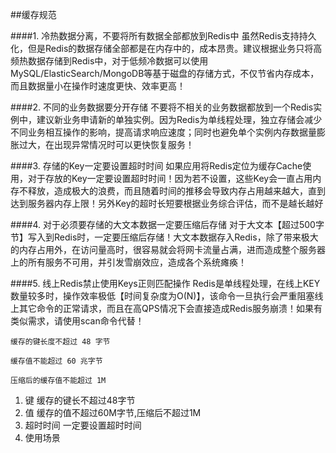 ##缓存规范

####1. 冷热数据分离，不要将所有数据全部都放到Redis中
    虽然Redis支持持久化，但是Redis的数据存储全部都是在内存中的，成本昂贵。建议根据业务只将高频热数据存储到Redis中，对于低频冷数据可以使用MySQL/ElasticSearch/MongoDB等基于磁盘的存储方式，不仅节省内存成本，而且数据量小在操作时速度更快、效率更高！

####2. 不同的业务数据要分开存储
    不要将不相关的业务数据都放到一个Redis实例中，建议新业务申请新的单独实例。因为Redis为单线程处理，独立存储会减少不同业务相互操作的影响，提高请求响应速度；同时也避免单个实例内存数据量膨胀过大，在出现异常情况时可以更快恢复服务！

####3. 存储的Key一定要设置超时时间
    如果应用将Redis定位为缓存Cache使用，对于存放的Key一定要设置超时时间！因为若不设置，这些Key会一直占用内存不释放，造成极大的浪费，而且随着时间的推移会导致内存占用越来越大，直到达到服务器内存上限！另外Key的超时长短要根据业务综合评估，而不是越长越好

####4. 对于必须要存储的大文本数据一定要压缩后存储
    对于大文本【超过500字节】写入到Redis时，一定要压缩后存储！大文本数据存入Redis，除了带来极大的内存占用外，在访问量高时，很容易就会将网卡流量占满，进而造成整个服务器上的所有服务不可用，并引发雪崩效应，造成各个系统瘫痪！

####5. 线上Redis禁止使用Keys正则匹配操作
    Redis是单线程处理，在线上KEY数量较多时，操作效率极低【时间复杂度为O(N)】，该命令一旦执行会严重阻塞线上其它命令的正常请求，而且在高QPS情况下会直接造成Redis服务崩溃！如果有类似需求，请使用scan命令代替！

    缓存的键长度不超过 48 字节

    缓存值不能超过 60 兆字节

    压缩后的缓存值不能超过 1M

   1. 键
        缓存的键长不超过48字节
   2. 值
        缓存的值不超过60M字节,压缩后不超过1M
   3. 超时时间
        一定要设置超时时间
   4. 使用场景
